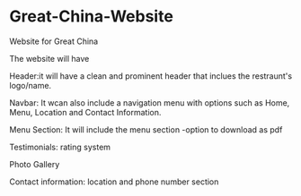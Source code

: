 # Great-China-Website
Website for Great China

The website will have 

Header:it will have a clean and prominent header that inclues the restraunt's logo/name. 

Navbar: It wcan also include a navigation menu with options such as
     Home, 
     Menu, 
     Location and Contact Information.

Menu Section: It will include the menu section 
    -option to download as pdf

Testimonials: rating system

Photo Gallery

Contact information: location and phone number section

